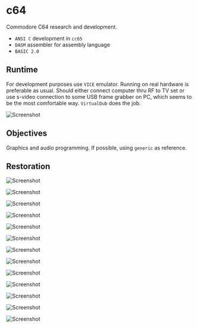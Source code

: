 # c64

Commodore C64 research and development.

- ```ANSI C``` development in ```cc65```
- ```DASM``` assembler for assembly language
- ```BASIC 2.0```

## Runtime

For development purposes use ```VICE``` emulator. Running on real hardware is preferable as usual. Should either connect computer thru RF to TV set or use s-video connection to some USB frame grabber on PC, which seems to be the most comfortable way. ```VirtualDub``` does the job.

![Screenshot](c/img/01_startup.png)

## Objectives

Graphics and audio programming. If possible, using ```generic``` as reference.

## Restoration

![Screenshot](restoration/IMG_20180612_114706.jpg)

![Screenshot](restoration/IMG_20180612_132032.jpg)

![Screenshot](restoration/IMG_20180612_132038.jpg)

![Screenshot](restoration/IMG_20180612_132049.jpg)

![Screenshot](restoration/IMG_20180612_132114.jpg)

![Screenshot](restoration/IMG_20180612_132124.jpg)

![Screenshot](restoration/IMG_20180612_134401.jpg)

![Screenshot](restoration/IMG_20180612_144716.jpg)

![Screenshot](restoration/IMG_20180612_153355.jpg)

![Screenshot](restoration/IMG_20180612_154014.jpg)

![Screenshot](restoration/IMG_20180612_202106.jpg)

![Screenshot](restoration/IMG_20180612_211603.jpg)

![Screenshot](restoration/IMG_20180616_204750.jpg)

